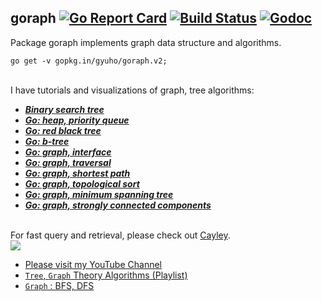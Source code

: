 ## goraph [![Go Report Card](https://goreportcard.com/badge/github.com/gyuho/goraph?style=flat-square)](https://goreportcard.com/report/github.com/gyuho/goraph) [![Build Status](https://img.shields.io/travis/gyuho/goraph.svg?style=flat-square)](https://travis-ci.org/gyuho/goraph) [![Godoc](https://img.shields.io/badge/go-documentation-blue.svg?style=flat-square)](https://godoc.org/github.com/gyuho/goraph)

Package goraph implements graph data structure and algorithms.

```
go get -v gopkg.in/gyuho/goraph.v2;
```

<br>
I have tutorials and visualizations of graph, tree algorithms:

- [**_Binary search tree_**](https://github.com/gyuho/learn/tree/master/doc/binary_search_tree)
- [**_Go: heap, priority queue_**](https://github.com/gyuho/learn/tree/master/doc/go_heap_priority_queue)
- [**_Go: red black tree_**](https://github.com/gyuho/learn/tree/master/doc/go_red_black_tree)
- [**_Go: b-tree_**](https://github.com/gyuho/learn/tree/master/doc/go_b_tree)
- [**_Go: graph, interface_**](https://github.com/gyuho/learn/tree/master/doc/go_graph_interface)
- [**_Go: graph, traversal_**](https://github.com/gyuho/learn/tree/master/doc/go_graph_traversal)
- [**_Go: graph, shortest path_**](https://github.com/gyuho/learn/tree/master/doc/go_graph_shortest_path)
- [**_Go: graph, topological sort_**](https://github.com/gyuho/learn/tree/master/doc/go_graph_topological_sort)
- [**_Go: graph, minimum spanning tree_**](https://github.com/gyuho/learn/tree/master/doc/go_graph_minimum_spanning_tree)
- [**_Go: graph, strongly connected components_**](https://github.com/gyuho/learn/tree/master/doc/go_graph_strongly_connected_components)

<br>
For fast query and retrieval, please check out  <a href="http://google-opensource.blogspot.co.uk/2014/06/cayley-graphs-in-go.html" target="_blank">Cayley</a>.


<br>
<a href="http://www.youtube.com/watch?v=ImMnYq2zP4Y" target="_blank"><img src="http://img.youtube.com/vi/ImMnYq2zP4Y/0.jpg"></a>

- <a href="https://www.youtube.com/channel/UCWzSgIp_DYRQnEsJuH32Fww" target="_blank">Please visit my YouTube Channel</a>
- <a href="https://www.youtube.com/watch?v=NdfIfxTsVDo&list=PLT6aABhFfinvsSn1H195JLuHaXNS6UVhf" target="_blank">`Tree`, `Graph` Theory Algorithms (Playlist)</a>
- <a href="https://www.youtube.com/watch?v=ImMnYq2zP4Y&list=PLT6aABhFfinvsSn1H195JLuHaXNS6UVhf&index=4" target="_blank">`Graph` : BFS, DFS</a>
